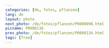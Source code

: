 ```yaml
---
categories: [de, fotos, pflanzen]
lang: de
layout: photo
next_photo: /de/fotos/pflanzen/P0000098.html
picname: P0000116
prev_photo: /de/fotos/pflanzen/P0000134.html
tags: [Tree]
---
```

